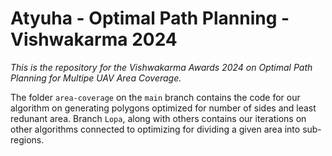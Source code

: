 # Atyuha - Optimal Path Planning - Vishwakarma 2024
<i>This is the repository for the Vishwakarma Awards 2024 on Optimal Path Planning for Multipe UAV Area Coverage.</i>

The folder `area-coverage` on the `main` branch contains the code for our algorithm on generating polygons optimized for number of sides and least redunant area. Branch `Lopa`, along with others contains our iterations on other algorithms connected to optimizing for dividing a given area into sub-regions.
